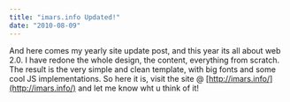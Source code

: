 ```yaml
---
title: "imars.info Updated!"
date: "2010-08-09"
---
```


And here comes my yearly site update post, and this year its all about web 2.0. I have redone the whole design, the content, everything from scratch. The result is the very simple and clean template, with big fonts and some cool JS implementations. So here it is, visit the site @ [http://imars.info/](http://imars.info/) and let me know wht u think of it!
